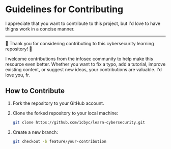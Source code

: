 # Guidelines for Contributing

I appreciate that you want to contribute to this project, but I'd love to have thigns work in a concise manner.

<hr>

🎉 Thank you for considering contributing to this cybersecurity learning repository! 🎉

I welcome contributions from the infosec community to help make this resource even better. Whether you want to fix a typo, add a tutorial, improve existing content, or suggest new ideas, your contributions are valuable. I'd love you, fr.

## How to Contribute

1. Fork the repository to your GitHub account.
2. Clone the forked repository to your local machine:

   ```bash
   git clone https://github.com/1cbyc/learn-cybersecurity.git

3. Create a new branch:

   ```bash
   git checkout -b feature/your-contribution



